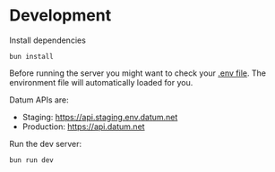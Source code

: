 # Development

Install dependencies

```shellscript
bun install
```

Before running the server you might want to check your [.env file](../docs/env.example). The environment file will automatically loaded for you.

Datum APIs are:

- Staging: https://api.staging.env.datum.net
- Production: https://api.datum.net

Run the dev server:

```shellscript
bun run dev
```
